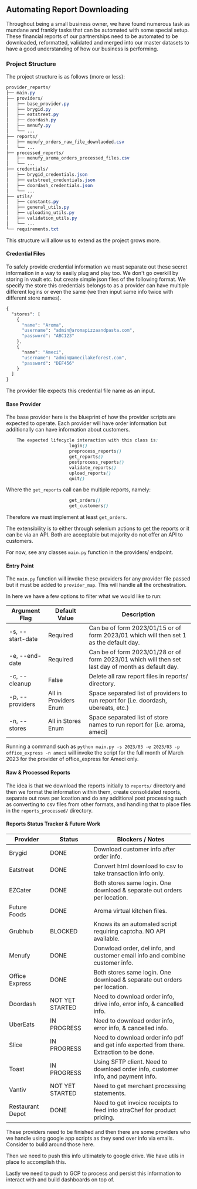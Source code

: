 ## Automating Report Downloading

Throughout being a small business owner, we have found numerous task as mundane and frankly tasks that can be automated with some
special setup. These financial reports of our partnerships need to be automated to be downloaded, reformatted, validated and merged
into our master datasets to have a good understanding of how our business is performing.

### Project Structure

The project structure is as follows (more or less):
```css
provider_reports/
├── main.py
├── providers/
│   ├── base_provider.py
│   ├── brygid.py
│   ├── eatstreet.py
│   ├── doordash.py
│   ├── menufy.py
│   └── ...
├── reports/
│   ├── menufy_orders_raw_file_downlaoded.csv
│   └── ...
├── processed_reports/
│   ├── menufy_aroma_orders_processed_files.csv
│   └── ...
├── credentials/
│   ├── brygid_credentials.json
│   ├── eatstreet_credentials.json
│   ├── doordash_credentials.json
│   └── ...
├── utils/
│   ├── constants.py
│   ├── general_utils.py
│   ├── uploading_utils.py
│   ├── validation_utils.py
│   └── ...
└── requirements.txt
```
This structure will allow us to extend as the project grows more.

#### Credential Files

To safely provide credential information we must separate out these secret information
in a way to easily plug and play too. We don't go overkill by storing in vault etc.
but create simple json files of the following format.
We specify the store this credentials belongs to as a provider can have multiple
different logins or even the same (we then input same info twice with different store names).

```css
{
  "stores": [
    {
      "name": "Aroma",
      "username": "admin@aromapizzaandpasta.com",
      "password": "ABC123"
    },
    {
      "name": "Ameci",
      "username": "admin@amecilakeforest.com",
      "password": "DEF456"
    }
  ]
}

```

The provider file expects this credential file name as an input.

#### Base Provider

The base provider here is the blueprint of how the provider scripts are expected to operate.
Each provider will have order information but additionally can have information about customers.

```css
    The expected lifecycle interaction with this class is:
                        login()
                        preprocess_reports()
                        get_reports()
                        postprocess_reports()
                        validate_reports()
                        upload_reports()
                        quit()
```
Where the `get_reports` call can be multiple reports, namely:
```css
                        get_orders()
                        get_customers()
```
Therefore we must implement at least `get_orders`.

The extensibility is to either through selenium actions to get the reports or it can be via an API.
Both are acceptable but majority do not offer an API to customers.

For now, see any classes `main.py` function in the providers/ endpoint.

#### Entry Point

The `main.py` function will invoke these providers for any provider file passed but it must be added to `provider_map`.
This will handle all the orchestration.

In here we have a few options to filter what we would like to run:

| Argument Flag    | Default Value         | Description                                                                                        |
|------------------|-----------------------|----------------------------------------------------------------------------------------------------| 
| -s, --start-date | Required              | Can be of form 2023/01/15 or of form 2023/01 which will then set 1 as the default day.             |
| -e, --end-date   | Required              | Can be of form 2023/01/28 or of form 2023/01 which will then set last day of month as default day. |
| -c, --cleanup    | False                 | Delete all raw report files in reports/ directory.                                                 |
| -p, --providers  | All in Providers Enum | Space separated list of providers to run report for (i.e. doordash, ubereats, etc.)                |
| -n, --stores     | All in Stores Enum    | Space separated list of store names to run report for (i.e. aroma, ameci)                          |

Running a command such as
`python main.py -s 2023/03 -e 2023/03 -p office_express -n ameci`
will invoke the script for the full month of March 2023 for the provider of office_express for Ameci only.


#### Raw & Processed Reports

The idea is that we download the reports initially to `reports/` directory and then
we format the information within them, create consolidated reports, separate out rows per lcoation
and do any additional post processing such as converting to csv files from other formats, and 
handling that to place files in the `reports_processed/` directory.

#### Reports Status Tracker & Future Work

| Provider         | Status          | Blockers / Notes                                                                         |
|------------------|-----------------|------------------------------------------------------------------------------------------| 
| Brygid           | DONE            | Download customer info after order info.                                                 |
| Eatstreet        | DONE            | Convert html download to csv to take transaction info only.                              |
| EZCater          | DONE            | Both stores same login. One download & separate out orders per location.                 |
| Future Foods     | DONE            | Aroma virtual kitchen files.                                                             |
| Grubhub          | BLOCKED         | Knows its an automated script requiring captcha. NO API available.                       |
| Menufy           | DONE            | Donwload order, del info, and customer email info and combine customer info.             |
| Office Express   | DONE            | Both stores same login. One download & separate out orders per location.                 |
| Doordash         | NOT YET STARTED | Need to download order info, drive info, error info, & cancelled info.                   |
| UberEats         | IN PROGRESS     | Need to download order info, error info, & cancelled info.                               |
| Slice            | IN PROGRESS     | Need to download order info pdf and get info exported from there. Extraction to be done. |
| Toast            | IN PROGRESS     | Using SFTP client. Need to download order info, customer info, and payment info.         |
| Vantiv           | NOT YET STARTED | Need to get merchant processing statements.                                              |
| Restaurant Depot | DONE            | Need to get invoice receipts to feed into xtraChef for product pricing.                  |

These providers need to be finished and then there are some providers who we handle
using google app scripts as they send over info via emails. Consider to build around those here.

Then we need to push this info ultimately to google drive. We have utils in place to accomplish this.

Lastly we need to push to GCP to process and persist this information to interact with and build 
dashboards on top of.
